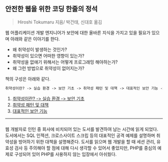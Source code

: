 ## 안전한 웹을 위한 코딩 한줄의 정석

> Hiroshi Tokumaru 지음/ 박건태, 신대호 옮김

웹 어플리케이션 개발 엔지니어가 보안에 대한 올바른 지식을 가지고 있을 필요가 있으며 아래와 같은 이야기를 한다.

- 왜 취약성이 발생하는 것인가?
- 취약성이 있으면 어떠한 영향이 있는가?
- 취약성을 없애기 위해서는 어떻게 프로그래밍 해야하는가?
- 왜 그런 방법으로 취약성이 없어지는가?

책의 구성은 아래와 같다.

```markdown
취약성이란? -> 실습 환경 -> 보안 기초 -> 취약성 패턴 및 대책 -> 대표적인 보안 기능 -> 웹 안전성을 높이기 위한 정책 -> 안전한 웹 어플리케이션 개발 프로세스
```

1. [취약성이란? -> 실습 환경 -> 보안 기초](./01.md)
2. [취약성 패턴 및 대책](./02.md)
3. [대표적인 보안 기능](./03.md)

---------------------------------------------
### 
웹 개발자로 인턴 중 회사에 비치되어 있는 도서를 발견하여 남는 시간에 읽게 되었다.
도서에서는 SQL 인젝션, 크로스사이트 스크립 등의 대표적인 공격 예제를 설명하며 취약성을 방어하기 위한 대책을 설명해준다.
도서를 읽으며 웹 개발을 할 때 세션 관리, 유효성 검사 등 주의해야 할 점에 대해 다시 생각할 수 있어서 좋았지만, PHP를 중심의 예제로 구성되어 있어 PHP를 사용하지 않는 입장에서 아쉬웠다.
